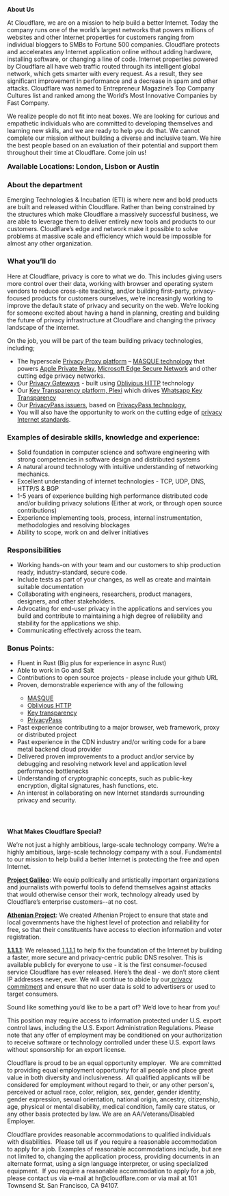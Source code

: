 <div class="content-intro">
	<div><strong>About Us</strong></div>
	<div>
		<p>At Cloudflare, we are on a mission to help build a better Internet. Today the company runs one of the world’s largest networks that powers millions of websites and other Internet properties for customers ranging from individual bloggers to SMBs to Fortune 500 companies. Cloudflare protects and accelerates any Internet application online without adding hardware, installing software, or changing a line of code. Internet properties powered by Cloudflare all have web traffic routed through its intelligent global network, which gets smarter with every request. As a result, they see significant improvement in performance and a decrease in spam and other attacks. Cloudflare was named to Entrepreneur Magazine’s Top Company Cultures list and ranked among the World’s Most Innovative Companies by Fast Company.&nbsp;</p>
		<p><span style="font-weight: 400;">We realize people do not fit into neat boxes. We are looking for curious and empathetic individuals who are committed to developing themselves and learning new skills, and we are ready to help you do that. We cannot complete our mission without building a diverse and inclusive team. We hire the best people based on an evaluation of their potential and support them throughout their time at Cloudflare. Come join us!&nbsp;</span></p>
	</div>
</div>
<p><span style="font-size: 12pt;"><strong>Available Locations: London, Lisbon or Austin</strong></span></p>
<h3>About the department</h3>
<p>Emerging Technologies &amp; Incubation (ETI) is where new and bold products are built and released within Cloudflare. Rather than being constrained by the structures which make Cloudflare a massively successful business, we are able to leverage them to deliver entirely new tools and products to our customers. Cloudflare’s edge and network make it possible to solve problems at massive scale and efficiency which would be impossible for almost any other organization.</p>
<h3>What you’ll do</h3>
<p>Here at Cloudflare, privacy is core to what we do. This includes giving users more control over their data, working with browser and operating system vendors to reduce cross-site tracking, and/or building first-party, privacy-focused products for customers ourselves, we’re increasingly working to improve the default state of privacy and security on the web. We’re looking for someone excited about having a hand in planning, creating and building the future of privacy infrastructure at Cloudflare and changing the privacy landscape of the internet.&nbsp;</p>
<p>On the job, you will be part of the team building privacy technologies, including;</p>
<ul>
	<li>The hyperscale <a href="https://blog.cloudflare.com/privacy-edge-making-building-privacy-first-apps-easier/">Privacy Proxy platform</a> – <a href="https://datatracker.ietf.org/doc/draft-schinazi-masque-proxy/">MASQUE technology</a> that powers <a href="https://blog.cloudflare.com/icloud-private-relay/">Apple Private Relay</a>, <a href="https://blog.cloudflare.com/cloudflare-now-powering-microsoft-edge-secure-network/">Microsoft Edge Secure Network</a> and other cutting edge privacy networks.&nbsp;</li>
	<li>Our <a href="https://developers.cloudflare.com/privacy-gateway/">Privacy Gateways</a> - built using <a href="https://datatracker.ietf.org/doc/rfc9458/">Oblivious HTTP</a> technology</li>
	<li>Our <a href="https://github.com/cloudflare/plexi">Key Transparency platform, Plexi</a> which drives <a href="https://blog.cloudflare.com/key-transparency/">Whatsapp Key Transparency</a></li>
	<li>Our <a href="https://github.com/cloudflare/privacypass-issuer">PrivacyPass issuers</a>, based on <a href="https://blog.cloudflare.com/privacy-pass-standard/">PrivacyPass technology.</a>&nbsp;</li>
	<li>You will also have the opportunity to work on the cutting edge of <a href="https://blog.cloudflare.com/building-privacy-into-internet-standards-and-how-to-make-your-app-more-private-today/">privacy Internet standards</a>.&nbsp;</li>
</ul>
<h3><strong>Examples of desirable skills, knowledge and experience:</strong></h3>
<ul>
	<li>Solid foundation in computer science and software engineering with strong competencies in software design and distributed systems</li>
	<li>A natural around technology with intuitive understanding of networking mechanics.</li>
	<li>Excellent understanding of internet technologies - TCP, UDP, DNS, HTTP/S &amp; BGP</li>
	<li>1-5 years of experience building high performance distributed code and/or building privacy solutions (Either at work, or through open source contributions)&nbsp;</li>
	<li>Experience implementing tools, process, internal instrumentation, methodologies and resolving blockages</li>
	<li>Ability to scope, work on and deliver initiatives&nbsp;</li>
</ul>
<h3>Responsibilities</h3>
<ul>
	<li>Working hands-on with your team and our customers to ship production ready, industry-standard, secure code.</li>
	<li>Include tests as part of your changes, as well as create and maintain suitable documentation</li>
	<li>Collaborating with engineers, researchers, product managers, designers, and other stakeholders.</li>
	<li>Advocating for end-user privacy in the applications and services you build and contribute to maintaining a high degree of reliability and stability for the applications we ship.</li>
	<li>Communicating effectively across the team.</li>
</ul>
<h3>Bonus Points:</h3>
<ul>
	<li>Fluent in Rust (Big plus for experience in async Rust)</li>
	<li>Able to work in Go and Salt</li>
	<li>Contributions to open source projects - please include your github URL</li>
	<li>Proven, demonstrable experience with any of the following</li>
	<ul>
		<li><a href="https://datatracker.ietf.org/doc/draft-schinazi-masque-proxy/">MASQUE</a>&nbsp;</li>
		<li><a href="https://datatracker.ietf.org/doc/rfc9458/">Oblivious HTTP</a></li>
		<li><a href="https://datatracker.ietf.org/wg/keytrans/about/">Key transparency</a></li>
		<li><a href="https://www.ietf.org/rfc/rfc9578.pdf">PrivacyPass</a></li>
	</ul>
	<li>Past experience contributing to a major browser, web framework, proxy or distributed project</li>
	<li>Past experience in the CDN industry and/or writing code for a bare metal backend cloud provider</li>
	<li>Delivered proven improvements to a product and/or service by debugging and resolving network level and application level performance bottlenecks&nbsp;</li>
	<li>Understanding of cryptographic concepts, such as public-key encryption, digital signatures, hash functions, etc.</li>
	<li>An interest in collaborating on new Internet standards surrounding privacy and security.</li>
</ul>
<h4>&nbsp;</h4>
<div class="content-conclusion">
	<p><strong>What Makes Cloudflare Special?</strong></p>
	<p><span style="font-weight: 400;">We’re not just a highly ambitious, large-scale technology company. We’re a highly ambitious, large-scale technology company with a soul. Fundamental to our mission to help build a better Internet is protecting the free and open Internet.</span></p>
	<p><a href="https://blog.cloudflare.com/protecting-free-expression-online/"><strong>Project Galileo</strong></a><span style="font-weight: 400;">: We equip politically and artistically important organizations and journalists with powerful tools to defend themselves against attacks that would otherwise censor their work, technology already used by Cloudflare’s enterprise customers--at no cost.</span></p>
	<p><strong><a href="https://www.cloudflare.com/athenian/">Athenian Project</a></strong><span style="font-weight: 400;">: We created Athenian Project to ensure that state and local governments have the highest level of protection and reliability for free, so that their constituents have access to election information and voter registration.</span></p>
	<p><a href="https://1.1.1.1/"><strong>1.1.1.1</strong></a><span style="font-weight: 400;">: We released</span><a href="https://1.1.1.1/"> <span style="font-weight: 400;">1.1.1.1</span></a><span style="font-weight: 400;"> to help fix the foundation of the Internet by building a faster, more secure and privacy-centric public DNS resolver. This is available publicly for everyone to use - it is the first consumer-focused service Cloudflare has ever released. Here’s the deal - we don’t store client IP addresses never, ever. We will continue to abide by our</span><a href="https://developers.cloudflare.com/1.1.1.1/privacy/public-dns-resolver"> privacy commitment</a><span style="font-weight: 400;"> and ensure that no user data is sold to advertisers or used to target consumers.</span></p>
	<p><span style="font-weight: 400;">Sound like something you’d like to be a part of? We’d love to hear from you!</span></p>
	<p><span style="font-weight: 400;">This position may require access to information protected under U.S. export control laws, including the U.S. Export Administration Regulations. Please note that any offer of employment may be conditioned on your authorization to receive software or technology controlled under these U.S. export laws without sponsorship for an export license.</span></p>
	<p><span style="font-weight: 400;">Cloudflare is proud to be an equal opportunity employer. &nbsp;We are committed to providing equal employment opportunity for all people and place great value in both diversity and inclusiveness. &nbsp;All qualified applicants will be considered for employment without regard to their, or any other person's, perceived or actual</span> <span style="font-weight: 400;">race, color, religion, sex, gender, gender identity, gender expression, sexual orientation, national origin, ancestry, citizenship, age, physical or mental disability, medical condition, family care status, or any other basis protected by law. </span><span style="font-weight: 400;">We are an AA/Veterans/Disabled Employer.</span></p>
	<p><span style="font-weight: 400;">Cloudflare provides reasonable accommodations to qualified individuals with disabilities. &nbsp;Please tell us if you require a reasonable accommodation to apply for a job. Examples of reasonable accommodations include, but are not limited to, changing the application process, providing documents in an alternate format, using a sign language interpreter, or using specialized equipment. &nbsp;If you require a reasonable accommodation to apply for a job, please contact us via e-mail at </span><span style="font-weight: 400;">hr@cloudflare.com</span><span style="font-weight: 400;"> or via mail at 101 Townsend St. San Francisco, CA 94107.</span></p>
</div>
